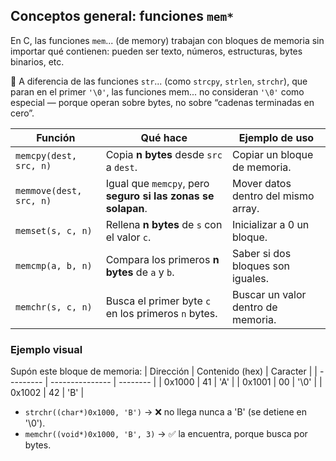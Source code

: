 ## Conceptos general: funciones `mem*`
En C, las funciones `mem`... (de memory) trabajan con bloques de memoria sin importar qué contienen:
pueden ser texto, números, estructuras, bytes binarios, etc.

🔹 A diferencia de las funciones `str`... (como `strcpy`, `strlen`, `strchr`),
que paran en el primer `'\0'`, las funciones mem... no consideran `'\0'` como especial — porque operan sobre bytes, no sobre “cadenas terminadas en cero”.

| Función                 | Qué hace                                                     | Ejemplo de uso                      |
| ----------------------- | ------------------------------------------------------------ | ----------------------------------- |
| `memcpy(dest, src, n)`  | Copia **n bytes** desde `src` a `dest`.                      | Copiar un bloque de memoria.        |
| `memmove(dest, src, n)` | Igual que `memcpy`, pero **seguro si las zonas se solapan**. | Mover datos dentro del mismo array. |
| `memset(s, c, n)`       | Rellena **n bytes** de `s` con el valor `c`.                 | Inicializar a 0 un bloque.          |
| `memcmp(a, b, n)`       | Compara los primeros **n bytes** de `a` y `b`.               | Saber si dos bloques son iguales.   |
| `memchr(s, c, n)`       | Busca el primer byte `c` en los primeros `n` bytes.          | Buscar un valor dentro de memoria.  |

### Ejemplo visual
Supón este bloque de memoria:
| Dirección | Contenido (hex) | Caracter |
| --------- | --------------- | -------- |
| 0x1000    | 41              | 'A'      |
| 0x1001    | 00              | '\0'     |
| 0x1002    | 42              | 'B'      |

* `strchr((char*)0x1000, 'B')` → ❌ no llega nunca a 'B' (se detiene en '\0').
* `memchr((void*)0x1000, 'B', 3)` → ✅ la encuentra, porque busca por bytes.